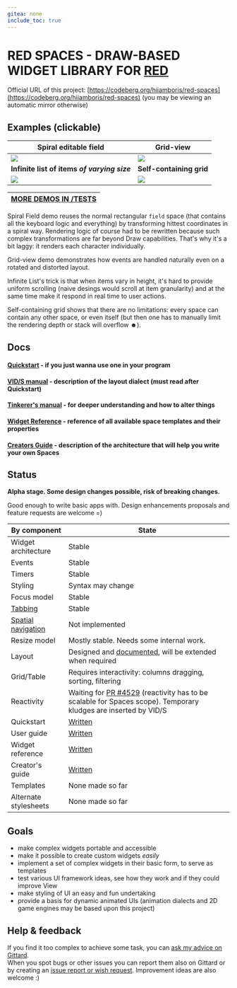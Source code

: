 ```yaml
---
gitea: none
include_toc: true
---
```


# RED SPACES - DRAW-BASED WIDGET LIBRARY FOR [RED](http://red-lang.org/)

Official URL of this project: [https://codeberg.org/hiiamboris/red-spaces](https://codeberg.org/hiiamboris/red-spaces) (you may be viewing an automatic mirror otherwise)

## Examples (clickable)

| Spiral editable field | Grid-view |
|---|---|
| ![](https://codeberg.org/hiiamboris/media/raw/branch/master/spaces/demo-spiral-field.gif) | ![](https://codeberg.org/hiiamboris/media/raw/branch/master/spaces/demo-grid-view.gif) |
|  **Infinite list of items *of varying size*** | **Self-containing grid** |
| ![](https://codeberg.org/hiiamboris/media/raw/branch/master/spaces/demo-infinite-list.gif) | ![](https://codeberg.org/hiiamboris/media/raw/branch/master/spaces/demo-self-containing-grid.gif) |

| [MORE DEMOS IN /TESTS](tests/) |
| :-: |

Spiral Field demo reuses the normal rectangular `field` space (that contains all the keyboard logic and everything) by transforming hittest coordinates in a spiral way. Rendering logic of course had to be rewritten because such complex transformations are far beyond Draw capabilities. That's why it's a bit laggy: it renders each character individually.

Grid-view demo demonstrates how events are handled naturally even on a rotated and distorted layout.

Infinite List's trick is that when items vary in height, it's hard to provide uniform scrolling (naive desings would scroll at item granularity) and at the same time make it respond in real time to user actions.

Self-containing grid shows that there are no limitations: every space can contain any other space, or even itself (but then one has to manually limit the rendering depth or stack will overflow ☻).

## Docs

#### [Quickstart](quickstart.md) - if you just wanna use one in your program
#### [VID/S manual](vids.md) - description of the layout dialect (must read after Quickstart)
#### [Tinkerer's manual](manual.md) - for deeper understanding and how to alter things
#### [Widget Reference](reference.md) - reference of all available space templates and their properties
#### [Creators Guide](creators.md) - description of the architecture that will help you write your own Spaces


## Status

**Alpha stage. Some design changes possible, risk of breaking changes.**

Good enough to write basic apps with. Design enhancements proposals and feature requests are welcome =)

| By component | State |
| --- | --- |
| Widget architecture | Stable |
| Events | Stable |
| Timers | Stable |
| Styling | Syntax may change |
| Focus model | Stable |
| [Tabbing](https://en.wikipedia.org/wiki/Tabbing_navigation) | Stable |
| [Spatial navigation](https://en.wikipedia.org/wiki/Spatial_navigation) | Not implemented |
| Resize model | Mostly stable. Needs some internal work. |
| Layout | Designed and [documented](vids.md), will be extended when required |
| Grid/Table | Requires interactivity: columns dragging, sorting, filtering |
| Reactivity | Waiting for [PR #4529](https://github.com/red/red/pull/4529) (reactivity has to be scalable for Spaces scope). Temporary kludges are inserted by VID/S |
| Quickstart | [Written](quickstart.md) |
| User guide | [Written](manual.md) |
| Widget reference | [Written](reference.md) |
| Creator's guide | [Written](creators.md) |
| Templates | None made so far |
| Alternate stylesheets | None made so far |


## Goals

- make complex widgets portable and accessible
- make it possible to create custom widgets *easily*
- implement a set of complex widgets in their basic form, to serve as templates
- test various UI framework ideas, see how they work and if they could improve View
- make styling of UI an easy and fun undertaking
- provide a basis for dynamic animated UIs (animation dialects and 2D game engines may be based upon this project)


## Help & feedback

If you find it too complex to achieve some task, you can [ask my advice on Gittard](https://gitter.im/hiiamboris).\
When you spot bugs or other issues you can report them also on Gittard or by creating an [issue report or wish request](https://codeberg.org/hiiamboris/red-spaces/issues/new). Improvement ideas are also welcome :)

